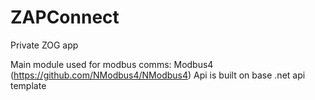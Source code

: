 # ZAPConnect
Private ZOG app

Main module used for modbus comms: Modbus4 (https://github.com/NModbus4/NModbus4)
Api is built on base .net api template
